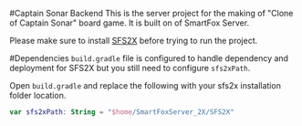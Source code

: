 #Captain Sonar Backend
This is the server project for the making of "Clone of Captain Sonar" board game.
It is built on of SmartFox Server.

Please make sure to install [SFS2X](https://www.smartfoxserver.com/download/sfs2x#p=installer) before trying to run the project.

#Dependencies
`build.gradle` file is configured to handle dependency and deployment for SFS2X but you still need to configure `sfs2xPath`.

Open `build.gradle` and replace the following with your sfs2x installation folder location.
```kotlin
var sfs2xPath: String = "$home/SmartFoxServer_2X/SFS2X"
```

